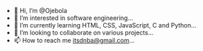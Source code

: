 - 👋 Hi, I’m @Ojebola
- 👀 I’m interested in software engineering...
- 🌱 I’m currently learning HTML, CSS, JavaScript, C and Python...
- 💞️ I’m looking to collaborate on various projects...
- 📫 How to reach me itsdnba@gmail.com...

<!---
Ojebola/Ojebola is a ✨ special ✨ repository because its `README.md` (this file) appears on your GitHub profile.
You can click the Preview link to take a look at your changes.
--->
